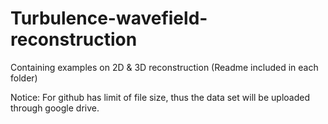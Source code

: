 # Turbulence-wavefield-reconstruction

Containing examples on 2D & 3D reconstruction (Readme included in each folder)

Notice: For github has limit of file size, thus the data set will be uploaded through google drive.
